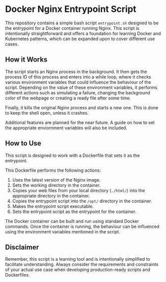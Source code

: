 # Docker Nginx Entrypoint Script

This repository contains a simple bash script `entrypoint.sh` designed to be the entrypoint for a Docker container running Nginx. This script is intentionally straightforward and offers a foundation for learning Docker and Kubernetes patterns, which can be expanded upon to cover different use cases.

## How it Works

The script starts an Nginx process in the background. It then gets the process ID of this process and enters into a while loop, where it checks various environment variables that could influence the behaviour of the script. Depending on the value of these environment variables, it performs different actions such as simulating a failure, changing the background color of the webpage or creating a ready file after some time.

Finally, it kills the original Nginx process and starts a new one. This is done to keep the shell open, unless it crashes.

Additional features are planned for the near future.  A guide on how to set the appropriate enviornment variables will also be included.

## How to Use

This script is designed to work with a Dockerfile that sets it as the entrypoint.

This Dockerfile performs the following actions:
1. Uses the latest version of the Nginx image.
2. Sets the working directory in the container.
3. Copies your web files from your local directory (`./html/`) into the appropriate directory in the container.
4. Copies the entrypoint script into the `/opt/` directory in the container.
5. Makes the entrypoint script executable.
6. Sets the entrypoint script as the entrypoint for the container.

The Docker container can be built and run using standard Docker commands. Once the container is running, the behaviour can be influenced using the environment variables mentioned in the script.

## Disclaimer

Remember, this script is a learning tool and is intentionally simplified to facilitate understanding. Always consider the requirements and constraints of your actual use case when developing production-ready scripts and Dockerfiles.
